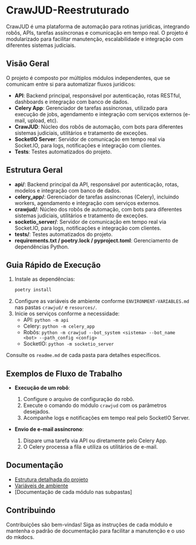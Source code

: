 # CrawJUD-Reestruturado

CrawJUD é uma plataforma de automação para rotinas jurídicas, integrando robôs, APIs, tarefas assíncronas e comunicação em tempo real. O projeto é modularizado para facilitar manutenção, escalabilidade e integração com diferentes sistemas judiciais.

## Visão Geral

O projeto é composto por múltiplos módulos independentes, que se comunicam entre si para automatizar fluxos jurídicos:

- **API**: Backend principal, responsável por autenticação, rotas RESTful, dashboards e integração com banco de dados.
- **Celery App**: Gerenciador de tarefas assíncronas, utilizado para execução de jobs, agendamento e integração com serviços externos (e-mail, upload, etc).
- **CrawJUD**: Núcleo dos robôs de automação, com bots para diferentes sistemas judiciais, utilitários e tratamento de exceções.
- **SocketIO Server**: Servidor de comunicação em tempo real via Socket.IO, para logs, notificações e integração com clientes.
- **Tests**: Testes automatizados do projeto.

## Estrutura Geral

- **api/**: Backend principal da API, responsável por autenticação, rotas, modelos e integração com banco de dados.
- **celery_app/**: Gerenciador de tarefas assíncronas (Celery), incluindo workers, agendamento e integração com serviços externos.
- **crawjud/**: Núcleo dos robôs de automação, com bots para diferentes sistemas judiciais, utilitários e tratamento de exceções.
- **socketio_server/**: Servidor de comunicação em tempo real via Socket.IO, para logs, notificações e integração com clientes.
- **tests/**: Testes automatizados do projeto.
- **requirements.txt / poetry.lock / pyproject.toml**: Gerenciamento de dependências Python.

## Guia Rápido de Execução

1. Instale as dependências:
   ```powershell
   poetry install
   ```
2. Configure as variáveis de ambiente conforme `ENVIRONMENT-VARIABLES.md` nas pastas `crawjud/` e `resources/`.
3. Inicie os serviços conforme a necessidade:
   - API: `python -m api`
   - Celery: `python -m celery_app`
   - Robôs: `python -m crawjud --bot_system <sistema> --bot_name <bot> --path_config <config>`
   - SocketIO: `python -m socketio_server`

Consulte os `readme.md` de cada pasta para detalhes específicos.

## Exemplos de Fluxo de Trabalho

- **Execução de um robô**:
  1. Configure o arquivo de configuração do robô.
  2. Execute o comando do módulo `crawjud` com os parâmetros desejados.
  3. Acompanhe logs e notificações em tempo real pelo SocketIO Server.

- **Envio de e-mail assíncrono**:
  1. Dispare uma tarefa via API ou diretamente pelo Celery App.
  2. O Celery processa a fila e utiliza os utilitários de e-mail.

## Documentação

- [Estrutura detalhada do projeto](PROJECT-STRUCTURE.md)
- [Variáveis de ambiente](crawjud/ENVIRONMENT-VARIABLES.md)
- [Documentação de cada módulo nas subpastas]

## Contribuindo

Contribuições são bem-vindas! Siga as instruções de cada módulo e mantenha o padrão de documentação para facilitar a manutenção e o uso do mkdocs.
